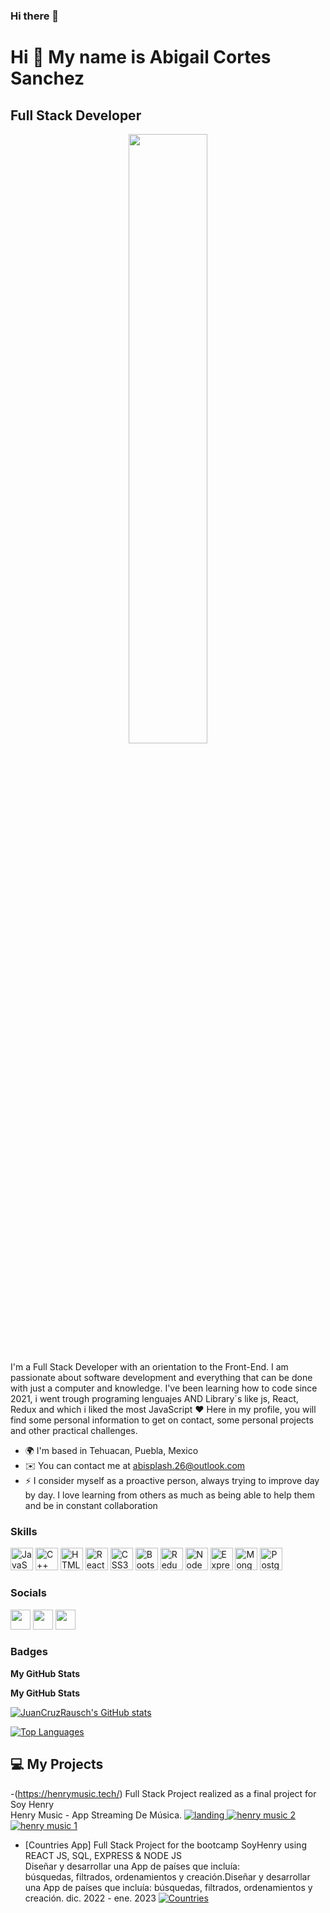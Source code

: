 ### Hi there 👋
Hi 👋 My name is Abigail Cortes Sanchez
==========================

Full Stack Developer
--------------------

<div align="center">
<img src="https://media1.giphy.com/media/eDDrmbtY0aSAII8ffT/giphy.gif?cid=ecf05e47q2la40i24kro972cjbyd1jjjkcgv9zfyodvl357l&rid=giphy.gif&ct=g" align="center" style="width: 50%" />
</div>  



I'm a Full Stack Developer with an orientation to the Front-End. I am passionate about software development and everything that can be done with just a computer and knowledge. I've been learning how to code since 2021, i went trough programing lenguajes AND Library´s like js, React, Redux and which i liked the most JavaScript ❤️ Here in my profile, you will find some personal information to get on contact, some personal projects and other practical challenges.

* 🌍  I'm based in Tehuacan, Puebla, Mexico
* ✉️  You can contact me at [abisplash.26@outlook.com](mailto:abisplash.26@outlook.com)
* ⚡  I consider myself as a proactive person, always trying to improve day by day. I love learning from others as much as being able to help them and be in constant collaboration

### Skills

<p align="left">
<a href="https://developer.mozilla.org/en-US/docs/Web/JavaScript" target="_blank" rel="noreferrer"><img src="https://raw.githubusercontent.com/danielcranney/readme-generator/main/public/icons/skills/javascript-colored.svg" width="36" height="36" alt="JavaScript" /></a>
<a href="https://docs.microsoft.com/en-us/cpp/?view=msvc-170" target="_blank" rel="noreferrer"><img src="https://raw.githubusercontent.com/danielcranney/readme-generator/main/public/icons/skills/cplusplus-colored.svg" width="36" height="36" alt="C++" /></a>
<a href="https://developer.mozilla.org/en-US/docs/Glossary/HTML5" target="_blank" rel="noreferrer"><img src="https://raw.githubusercontent.com/danielcranney/readme-generator/main/public/icons/skills/html5-colored.svg" width="36" height="36" alt="HTML5" /></a>
<a href="https://reactjs.org/" target="_blank" rel="noreferrer"><img src="https://raw.githubusercontent.com/danielcranney/readme-generator/main/public/icons/skills/react-colored.svg" width="36" height="36" alt="React" /></a>
<a href="https://www.w3.org/TR/CSS/#css" target="_blank" rel="noreferrer"><img src="https://raw.githubusercontent.com/danielcranney/readme-generator/main/public/icons/skills/css3-colored.svg" width="36" height="36" alt="CSS3" /></a>
<a href="https://getbootstrap.com/" target="_blank" rel="noreferrer"><img src="https://raw.githubusercontent.com/danielcranney/readme-generator/main/public/icons/skills/bootstrap-colored.svg" width="36" height="36" alt="Bootstrap" /></a>
<a href="https://redux.js.org/" target="_blank" rel="noreferrer"><img src="https://raw.githubusercontent.com/danielcranney/readme-generator/main/public/icons/skills/redux-colored.svg" width="36" height="36" alt="Redux" /></a>
<a href="https://nodejs.org/en/" target="_blank" rel="noreferrer"><img src="https://raw.githubusercontent.com/danielcranney/readme-generator/main/public/icons/skills/nodejs-colored.svg" width="36" height="36" alt="NodeJS" /></a>
<a href="https://expressjs.com/" target="_blank" rel="noreferrer"><img src="https://raw.githubusercontent.com/danielcranney/readme-generator/main/public/icons/skills/express-colored.svg" width="36" height="36" alt="Express" /></a>
<a href="https://www.mongodb.com/" target="_blank" rel="noreferrer"><img src="https://raw.githubusercontent.com/danielcranney/readme-generator/main/public/icons/skills/mongodb-colored.svg" width="36" height="36" alt="MongoDB" /></a>
<a href="https://www.postgresql.org/" target="_blank" rel="noreferrer"><img src="https://raw.githubusercontent.com/danielcranney/readme-generator/main/public/icons/skills/postgresql-colored.svg" width="36" height="36" alt="PostgreSQL" /></a>
</p>


### Socials

<p align="left"> <a href="https://www.github.com/abigail96-hub
" target="_blank" rel="noreferrer"><img src="https://raw.githubusercontent.com/danielcranney/readme-generator/main/public/icons/socials/github.svg" width="32" height="32" /></a> <a href="http://www.instagram.com/costesaby_" target="_blank" rel="noreferrer"><img src="https://raw.githubusercontent.com/danielcranney/readme-generator/main/public/icons/socials/instagram.svg" width="32" height="32" /></a> <a href="https://www.linkedin.com/in/abigail-cortés-sánchez" target="_blank" rel="noreferrer"><img src="https://raw.githubusercontent.com/danielcranney/readme-generator/main/public/icons/socials/linkedin.svg" width="32" height="32" /></a></p>

### Badges

<b>My GitHub Stats</b>


<b>My GitHub Stats</b>

<a href="https://github.com/abigail96-hub"><img src="https://github-readme-stats.vercel.app/api?username=abigail96-hub&show_icons=true&hide=&count_private=true&title_color=10b981&text_color=ffffff&icon_color=10b981&bg_color=22272e&hide_border=true&show_icons=true" alt="JuanCruzRausch's GitHub stats" /></a>

<a href="https://github.com/abigail96-hub" align="left"><img src="https://github-readme-stats.vercel.app/api/top-langs/?username=abigail96-hub&langs_count=10&title_color=10b981&text_color=ffffff&icon_color=10b981&bg_color=22272e&hide_border=true&locale=en&custom_title=Top%20%Languages" alt="Top Languages" /></a>

## 💻 My Projects 

-(https://henrymusic.tech/)
Full Stack Project realized as a final project for Soy Henry    
Henry Music - App Streaming De Música.
 <a href="https://github.com/juanxp1/henryMusic.git">
![landing](https://user-images.githubusercontent.com/110571765/221952044-30ed8ecd-0e84-43da-a2fd-1428e1c50953.png)
![henry music 2](https://user-images.githubusercontent.com/110571765/221952225-edae5fbf-e5a0-460e-813a-903cc955a1f4.png)
![henry music 1](https://user-images.githubusercontent.com/110571765/221952291-d3363ec2-e4d0-44aa-a4cb-ea02d9e64a39.png)
</a>
 
- [Countries App]
Full Stack Project for the bootcamp SoyHenry using REACT JS, SQL, EXPRESS & NODE JS <br>
Diseñar y desarrollar una App de países que incluía: <br>
búsquedas, filtrados, ordenamientos y creación.Diseñar y desarrollar una App de países que incluía: búsquedas, filtrados, ordenamientos y creación.
dic. 2022 - ene. 2023
 <a href="https://github.com/abigail96-hub/PI-Countries-main.git">![Countries](https://user-images.githubusercontent.com/110571765/221939894-e5f8a816-d641-49f9-8b41-8b6c95bf6d6d.png)</a>

 


